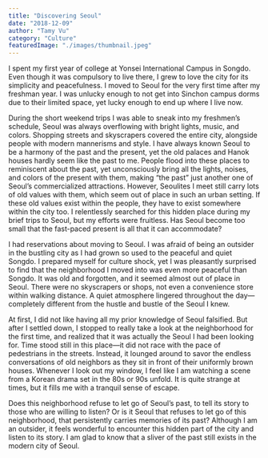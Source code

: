 ```yaml
---
title: "Discovering Seoul"
date: "2018-12-09"
author: "Tamy Vu"
category: "Culture"
featuredImage: "./images/thumbnail.jpeg"
---
```


I spent my first year of college at Yonsei International Campus in Songdo. Even though it was compulsory to live there, I grew to love the city for its simplicity and peacefulness. I moved to Seoul for the very first time after my freshman year. I was unlucky enough to not get into Sinchon campus dorms due to their limited space, yet lucky enough to end up where I live now.

During the short weekend trips I was able to sneak into my freshmen’s schedule, Seoul was always overflowing with bright lights, music, and colors. Shopping streets and skyscrapers covered the entire city, alongside people with modern mannerisms and style. I have always known Seoul to be a harmony of the past and the present, yet the old palaces and Hanok houses hardly seem like the past to me. People flood into these places to reminiscent about the past, yet unconsciously bring all the lights, noises, and colors of the present with them, making “the past” just another one of Seoul’s commercialized attractions. However, Seoulites I meet still carry lots of old values with them, which seem out of place in such an urban setting. If these old values exist within the people, they have to exist somewhere within the city too. I relentlessly searched for this hidden place during my brief trips to Seoul, but my efforts were fruitless. Has Seoul become too small that the fast-paced present is all that it can accommodate?

I had reservations about moving to Seoul. I was afraid of being an outsider in the bustling city as I had grown so used to the peaceful and quiet Songdo. I prepared myself for culture shock, yet I was pleasantly surprised to find that the neighborhood I moved into was even more peaceful than Songdo. It was old and forgotten, and it seemed almost out of place in Seoul. There were no skyscrapers or shops, not even a convenience store within walking distance. A quiet atmosphere lingered throughout the day—completely different from the hustle and bustle of the Seoul I knew.

At first, I did not like having all my prior knowledge of Seoul falsified. But after I settled down, I stopped to really take a look at the neighborhood for the first time, and realized that it was actually the Seoul I had been looking for. Time stood still in this place—it did not race with the pace of pedestrians in the streets. Instead, it lounged around to savor the endless conversations of old neighbors as they sit in front of their uniformly brown houses. Whenever I look out my window, I feel like I am watching a scene from a Korean drama set in the 80s or 90s unfold. It is quite strange at times, but it fills me with a tranquil sense of escape.

Does this neighborhood refuse to let go of Seoul’s past, to tell its story to those who are willing to listen? Or is it Seoul that refuses to let go of this neighborhood, that persistently carries memories of its past? Although I am an outsider, it feels wonderful to encounter this hidden part of the city and listen to its story. I am glad to know that a sliver of the past still exists in the modern city of Seoul.
